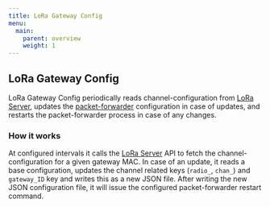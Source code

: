 ```yaml
---
title: LoRa Gateway Config
menu:
  main:
    parent: overview
    weight: 1
---
```


## LoRa Gateway Config

LoRa Gateway Config periodically reads channel-configuration from [LoRa Server](/loraserver/),
updates the [packet-forwarder](https://github.com/lora-net/packet_forwarder)
configuration in case of updates, and restarts the packet-forwarder process
in case of any changes.

### How it works

At configured intervals it calls the [LoRa Server](/loraserver/) API
to fetch the channel-configuration for a given gateway MAC. In case of an
update, it reads a base configuration, updates the channel related keys
(`radio_`, `chan_`) and `gateway_ID` key and writes this as a new JSON file.
After writing the new JSON configuration file, it will issue the configured
packet-forwarder restart command.
